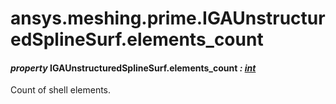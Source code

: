 # ansys.meshing.prime.IGAUnstructuredSplineSurf.elements_count

<a id="ansys.meshing.prime.IGAUnstructuredSplineSurf.elements_count"></a>

#### *property* IGAUnstructuredSplineSurf.elements_count *: [int](https://docs.python.org/3.11/library/functions.html#int)*

Count of shell elements.

<!-- !! processed by numpydoc !! -->
